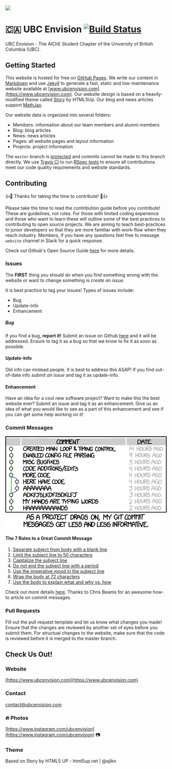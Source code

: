 <img src="https://github.com/UBCEnvision/UBCEnvision.github.io/blob/master/assets/images/envision.png?raw=true" width="250px">

# :canada: UBC Envision [![Build Status](https://travis-ci.org/UBCEnvision/UBCEnvision.github.io.svg?branch=staging)](https://travis-ci.org/UBCEnvision/UBCEnvision.github.io)

UBC Envision - The AIChE Student Chapter of the University of British Columbia (UBC).

## Getting Started
This website is hosted for free on [GitHub Pages](https://pages.github.com). We write our content in [Markdown](https://guides.github.com/features/mastering-markdown/) and use [Jekyll](https://jekyllrb.com/docs/github-pages/) to generate a fast, static and low-maintenance website available at [www.ubcenvision.com](https://www.ubcenvision.com). Our website design is based on a heavily-modified theme called [Story](https://html5up.net/story) by HTML5Up. Our blog and news articles support [MathJax](https://www.mathjax.org).

Our website data is organized into several folders:

- Members: information about our team members and alumni members
- Blog: blog articles
- News: news articles
- Pages: all website pages and layout information
- Projects: project information

The `master` branch is [protected](https://help.github.com/articles/about-protected-branches/) and commits cannot be made to this branch directly. We use [Travis CI](https://github.com/UBCEnvision/UBCEnvision.github.io/blob/master/.travis.yml) to run [RSpec tests](https://github.com/UBCEnvision/UBCEnvision.github.io/tree/master/spec) to ensure all contributions meet our code quality requirements and website standards.

## Contributing
:+1::tada: Thanks for taking the time to contribute! :tada::+1:

Please take the time to read the contribution guide before you contribute! These are guidelines, not rules. For those with limited coding experience and those who want to learn these will outline some of the best practices to contributing to open source projects. We are aiming to teach best-practices to junior developers so that they are more familiar with work-flow when they reach industry. Members, if you have any questions feel free to message ```website``` channel in Slack for a quick response. 

Check out Github's Open Source Guide [here](https://opensource.guide/how-to-contribute/) for more details. 

### Issues

The **FIRST** thing you should do when you find something wrong with the website or want to change something is *create an issue*. 

It is best practice to tag your issues! Types of issues include:
+ Bug
+ Update-Info
+ Enhancement

##### Bug
If you find a bug, **report it!** Submit an issue on Github [here](https://github.com/UBCEnvision/UBCEnvision.github.io/issues) and it will be addressed. Ensure to tag it as a bug so that we know to fix it as soon as possible. 

#### Update-Info
Old info can mislead people. It is best to address this ASAP! If you find out-of-date info *submit an issue* and tag it as update-info. 

#### Enhancement
Have an idea for a cool new software project? Want to make this the best website ever? Submit an issue and tag it as an enhancement. Give us an idea of what you would like to see as a part of this enhancement and see if you can get some help working on it! 

### Commit Messages

<img src="/assets/images/git_commit.png" alt="Git Funny">

#### The 7 Rules to a Great Commit Message
1. [Separate subject from body with a blank line](https://chris.beams.io/posts/git-commit/#separate)
2. [Limit the subject line to 50 characters](https://chris.beams.io/posts/git-commit/#limit-50)
3. [Capitalize the subject line](https://chris.beams.io/posts/git-commit/#capitalize)
4. [Do not end the subject line with a period](https://chris.beams.io/posts/git-commit/#end)
5. [Use the imperative mood in the subject line](https://chris.beams.io/posts/git-commit/#imperative)
6. [Wrap the body at 72 characters](https://chris.beams.io/posts/git-commit/#wrap-72)
7. [Use the body to explain what and why vs. how](https://chris.beams.io/posts/git-commit/#why-not-how)

Check out more details [here](https://chris.beams.io/posts/git-commit/). Thanks to Chris Beams for an awesome how-to article on commit messages. 

### Pull Requests

Fill out the pull request template and let us know what changes you made! Ensure that the changes are reviewed by another set of eyes before you submit them. For structual changes to the website, make sure that the code is reviewed before it is merged to the master branch. 

## Check Us Out!

### Website
[https://www.ubcenvision.com](https://www.ubcenvision.com)

### Contact
contact@ubcenvision.com

### :fire: Photos
[https://www.instagram.com/ubcenvision](https://www.instagram.com/ubcenvision) :camera:

### Theme
Based on Story by HTML5 UP - html5up.net | @ajlkn
